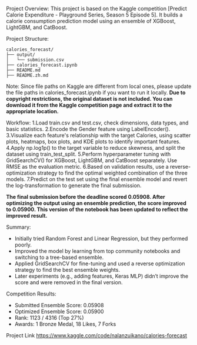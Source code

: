 Project Overview:
This project is based on the Kaggle competition [Predict Calorie Expenditure - Playground Series, Season 5 Episode 5]. It builds a calorie consumption prediction model using an ensemble of XGBoost, LightGBM, and CatBoost.

Project Structure:
```
calories_forecast/  
├── output/  
│   └── submission.csv  
├── calories_forecast.ipynb  
├── README.md
├── README.zh.md
```

Note:
Since file paths on Kaggle are different from local ones, please update the file paths in calories_forecast.ipynb if you want to run it locally.
**Due to copyright restrictions, the original dataset is not included. You can download it from the Kaggle competition page and extract it to the appropriate location.**

Workflow:
1.Load train.csv and test.csv, check dimensions, data types, and basic statistics.
2.Encode the Gender feature using LabelEncoder().
3.Visualize each feature's relationship with the target Calories, using scatter plots, heatmaps, box plots, and KDE plots to identify important features.
4.Apply np.log1p() to the target variable to reduce skewness, and split the dataset using train_test_split.
5.Perform hyperparameter tuning with GridSearchCV() for XGBoost, LightGBM, and CatBoost separately. Use RMSE as the evaluation metric.
6.Based on validation results, use a reverse-optimization strategy to find the optimal weighted combination of the three models.
7.Predict on the test set using the final ensemble model and revert the log-transformation to generate the final submission.

**The final submission before the deadline scored 0.05908. After optimizing the output using an ensemble prediction, the score improved to 0.05900. This version of the notebook has been updated to reflect the improved result.**

Summary:
- Initially tried Random Forest and Linear Regression, but they performed poorly.
- Improved the model by learning from top community notebooks and switching to a tree-based ensemble.
- Applied GridSearchCV for fine-tuning and used a reverse optimization strategy to find the best ensemble weights.
- Later experiments (e.g., adding features, Keras MLP) didn’t improve the score and were removed in the final version.

Competition Results:
- Submitted Ensemble Score: 0.05908
- Optimized Ensemble Score: 0.05900
- Rank: 1123 / 4316 (Top 27%)
- Awards: 1 Bronze Medal, 18 Likes, 7 Forks

Project Link
https://www.kaggle.com/code/nalanzuikano/calories-forecast
